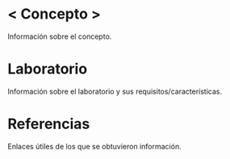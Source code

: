 # < Concepto >

Información sobre el concepto.



# Laboratorio

Información sobre el laboratorio y sus requisitos/características.



# Referencias

Enlaces útiles de los que se obtuvieron información.
